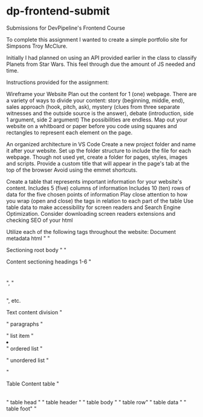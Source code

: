 # dp-frontend-submit
Submissions for DevPipeline's Frontend Course

To complete this assignment I wanted to create a simple portfolio site for Simpsons Troy McClure. 

Initially I had planned on using an API provided earlier in the class to classify Planets from Star Wars. This feel through due the amount of JS needed and time. 

Instructions provided for the assignment:

Wireframe your Website
Plan out the content for 1 (one) webpage.
There are a variety of ways to divide your content: story (beginning, middle, end), sales approach (hook, pitch, ask), mystery (clues from three separate witnesses and the outside source is the answer), debate (introduction, side 1 argument, side 2 argument) The possibilities are endless.
Map out your website on a whitboard or paper before you code using squares and rectangles to represent each element on the page.

An organized architecture in VS Code
Create a new project folder and name it after your website.
Set up the folder structure to include the file for each webpage.
Though not used yet, create a folder for pages, styles, images and scripts.
Provide a custom title that will appear in the page's tab at the top of the browser
Avoid using the emmet shortcuts.

Create a table that represents important information for your website's content.
Includes 5 (five) columns of information
Includes 10 (ten) rows of data for the five chosen points of information
Play close attention to how you wrap (open and close) the tags in relation to each part of the table
Use table data to make accessibility for screen readers and Search Engine Optimization. Consider downloading screen readers extensions and checking SEO of your html

Utilize each of the following tags throughout the website:
Document metadata
html "<html> </html>"

Sectioning root
body "<body> </body>"

Content sectioning
headings 1-6 "<h1> </h1>", "<h2> </h2>", etc.

Text content
division "<div> </div>"
paragraphs "<p> </p>"
list item "<li> </li>"
ordered list "<ol> </ol>"
unordered list "<ul> </ul>"

Table Content
table "<table> </table>"
table head "<thead> </thead>"
table header "<th> </th>"
table body "<tbody> </tbody>"
table row"<tr> </tr>"
table data "<td> </td>"
table foot"<tfoot> </tfoot>"


